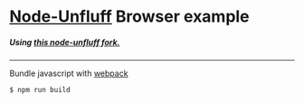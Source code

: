 # [Node-Unfluff](https://github.com/ageitgey/node-unfluff) Browser example

##### Using [this node-unfluff fork.](https://github.com/johipsum/node-unfluff)

_____

Bundle javascript with [webpack](https://webpack.js.org)

```shell
$ npm run build
```
